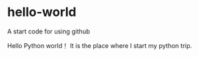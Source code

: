 # hello-world
A start code for using github

Hello Python world！
It is the place where I start my python trip.
